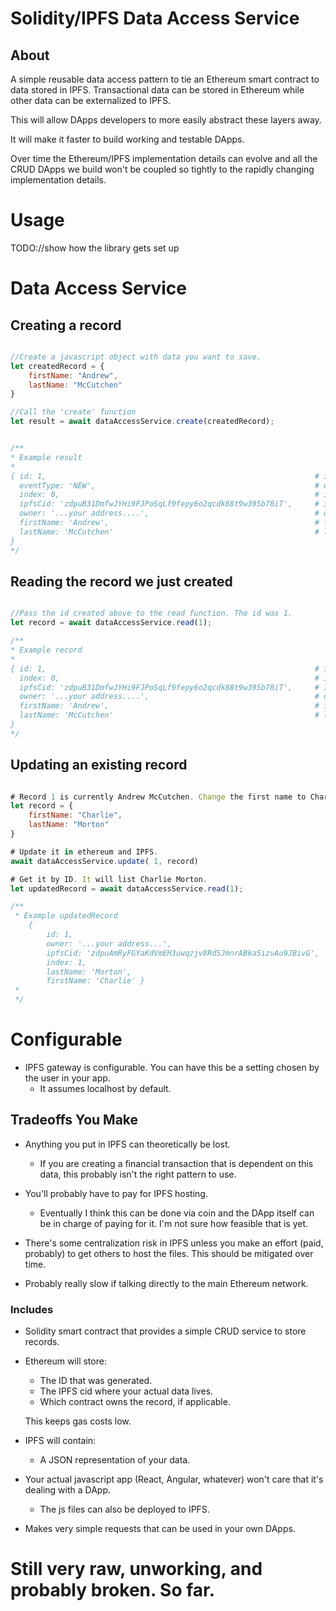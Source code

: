 # Solidity/IPFS Data Access Service

## About
A simple reusable data access pattern to tie an Ethereum smart contract to data stored in IPFS. Transactional data can be stored in Ethereum while other data can be externalized to IPFS.

This will allow DApps developers to more easily abstract these layers away. 

It will make it faster to build working and testable DApps.

Over time the Ethereum/IPFS implementation details can evolve and all the CRUD DApps we build won't be coupled so tightly to the rapidly changing implementation details.

# Usage

TODO://show how the library gets set up

# Data Access Service

## Creating a record
```javascript

//Create a javascript object with data you want to save.
let createdRecord = {
    firstName: "Andrew",
    lastName: "McCutchen"
}

//Call the 'create' function
let result = await dataAccessService.create(createdRecord);


/**
* Example result
* 
{ id: 1,                                                            # id:        Generated by smart contract
  eventType: 'NEW',                                                 # eventType: NEW
  index: 0,                                                         # index:     The spot in the smart contract index where this record is stored
  ipfsCid: 'zdpuB31DmfwJYHi9FJPoSqLf9fepy6o2qcdk88t9w395b78iT',     # ipfsCid:   Generated by IPFS. 
  owner: '...your address....',                                     # owner:     Saved in smart contract    
  firstName: 'Andrew',                                              # firstName: Stored in IPFS.
  lastName: 'McCutchen'                                             # lastName:  Stored in IPFS.    
}
*/
```

## Reading the record we just created
```javascript

//Pass the id created above to the read function. The id was 1.
let record = await dataAccessService.read(1);

/**
* Example record
* 
{ id: 1,                                                            # id:        Generated by smart contract
  index: 0,                                                         # index:     The spot in the smart contract index where this record is stored
  ipfsCid: 'zdpuB31DmfwJYHi9FJPoSqLf9fepy6o2qcdk88t9w395b78iT',     # ipfsCid:   Generated by IPFS. 
  owner: '...your address....',                                     # owner:     Saved in smart contract    
  firstName: 'Andrew',                                              # firstName: Stored in IPFS.
  lastName: 'McCutchen'                                             # lastName:  Stored in IPFS.    
}
*/

```

## Updating an existing record
```javascript

# Record 1 is currently Andrew McCutchen. Change the first name to Charlie and the last name to Morton.
let record = {
    firstName: "Charlie",      
    lastName: "Morton"
}

# Update it in ethereum and IPFS.
await dataAccessService.update( 1, record)

# Get it by ID. It will list Charlie Morton.
let updatedRecord = await dataAccessService.read(1);

/**
 * Example updatedRecord 
    { 
        id: 1,
        owner: '...your address...',
        ipfsCid: 'zdpuAmRyFGYaKdVmEH3uwqzjv8RdSJmnrABkaSizvAu9JBivG',
        index: 1,
        lastName: 'Morton',
        firstName: 'Charlie' }
 * 
 */ 

```


# Configurable
* IPFS gateway is configurable. You can have this be a setting chosen by the user in your app. 
    - It assumes localhost by default. 


## Tradeoffs You Make
* Anything you put in IPFS can theoretically be lost. 
    - If you are creating a financial transaction that is dependent on this data, this probably isn't the right pattern to use.
    
* You'll probably have to pay for IPFS hosting. 
    - Eventually I think this can be done via coin and the DApp itself can be in charge of paying for it. I'm not sure how feasible that is yet.

* There's some centralization risk in IPFS unless you make an effort (paid, probably) to get others to host the files. This should be mitigated over time.

* Probably really slow if talking directly to the main Ethereum network.



### Includes 

* Solidity smart contract that provides a simple CRUD service to store records. 

* Ethereum will store:
    * The ID that was generated.
    * The IPFS cid where your actual data lives.
    * Which contract owns the record, if applicable.

    This keeps gas costs low. 


* IPFS will contain:
    * A JSON representation of your data. 

* Your actual javascript app (React, Angular, whatever) won't care that it's dealing with a DApp.
    - The js files can also be deployed to IPFS.

* Makes very simple requests that can be used in your own DApps. 


# Still very raw, unworking, and probably broken. So far.